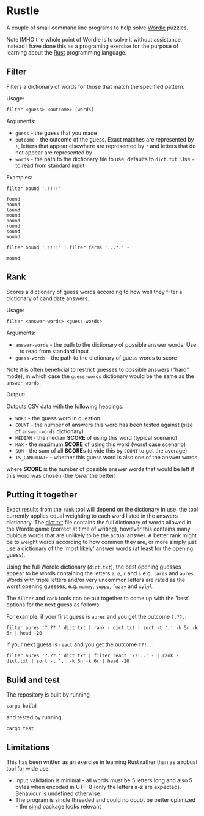 # Rustle

A couple of small command line programs to help solve [Wordle](https://www.powerlanguage.co.uk/wordle/) puzzles.

Note IMHO the whole point of Wordle is to solve it without assistance, instead I have done this
as a programing exercise for the purpose of learning about the [Rust](https://www.rust-lang.org/) programming language.

## Filter

Filters a dictionary of words for those that match the specified pattern.

Usage:

```shell
filter <guess> <outcome> [words]
```

Arguments:

* `guess` - the guess that you made
* `outcome` - the outcome of the guess. Exact matches are represented by `!`, letters that appear elsewhere are represented by `?` and letters that do not appear are represented by `.`
* `words` - the path to the dictionary file to use, defaults to `dict.txt`. Use `-` to read from standard input

Examples:

```shell
filter bound '.!!!!'

found
hound
lound
mound
pound
round
sound
wound
```

```shell
filter bound '.!!!!' | filter farms '...?.' -

mound
```

## Rank

Scores a dictionary of guess words according to how well they filter a dictionary of candidate answers.

Usage:

```shell
filter <answer-words> <guess-words>
```

Arguments:

* `answer-words` - the path to the dictionary of possible answer words. Use `-` to read from standard input
* `guess-words` - the path to the dictionary of guess words to score

Note it is often beneficial to restrict guesses to possible answers ("hard" mode), in which case the
`guess-words` dictionary would be the same as the `answer-words`.

Output:

Outputs CSV data with the following headings:

* `WORD` - the guess word in question
* `COUNT` - the number of answers this word has been tested against (size of `answer-words` dictionary)
* `MEDIAN` - the median **SCORE** of using this word (typical scenario)
* `MAX` - the maximum **SCORE** of using this word (worst case scenario)
* `SUM` - the sum of all **SCORE**s (divide this by `COUNT` to get the average)
* `IS_CANDIDATE` - whether this guess word is also one of the answer words

where **SCORE** is the number of possible answer words that would be left if this word was chosen (the _lower_ the better).

## Putting it together

Exact results from the `rank` tool will depend on the dictionary in use, the tool currently applies equal
weighting to each word listed in the answers dictionary. The [dict.txt](dict.txt) file contains the full
dictionary of words allowed in the Wordle game (correct at time of writing), however this contains many dubious
words that are unlikely to be the actual answer. A better rank might be to weight words according to how common
they are, or more simply just use a dictionary of the 'most likely' answer words (at least for the opening guess).

Using the full Wordle dictionary (`dict.txt`), the best opening guesses appear to be words containing the letters `a`, `e`, `r` and `s` e.g. `lares` and `aures`.
Words with triple letters and/or very uncommon letters are rated as the worst opening
guesses, e.g. `mummy`, `yuppy`, `fuzzy` and `xylyl`.

The `filter` and `rank` tools can be put together to come up with the 'best' options for the next guess as follows:

For example, if your first guess is `aures` and you get the outcome `?.??.`:

```shell
filter aures '?.??.' dict.txt | rank - dict.txt | sort -t ',' -k 5n -k 6r | head -20
```

If your next guess is `react` and you get the outcome `??!..`:

```shell
filter aures '?.??.' dict.txt | filter react '??!..' - | rank - dict.txt | sort -t ',' -k 5n -k 6r | head -20
```

## Build and test

The repository is built by running

```shell
cargo build
```

and tested by running

```shell
cargo test
```

## Limitations

This has been written as an exercise in learning Rust rather than as a robust tool
for wide use.

* Input validation is minimal - all words must be 5 letters long and also 5 bytes when encoded in UTF-8
(only the letters a-z are expected). Behaviour is undefined otherwise.
* The program is single threaded and could no doubt be better optimized - the [simd](https://doc.rust-lang.org/nightly/std/simd/index.html) package looks relevant
